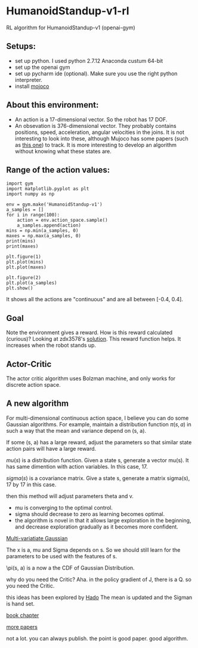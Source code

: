 # HumanoidStandup-v1-rl
RL algorithm for HumanoidStandup-v1 (openai-gym)

## Setups:

* set up python. I used python 2.7.12 Anaconda custum 64-bit
* set up the openai gym 
* set up pycharm ide (optional). Make sure you use the right python interpreter.
* install [mojoco](https://github.com/openai/mujoco-py)

## About this environment:

* An action is a 17-dimensional vector. So the robot has 17 DOF. 
* An obsevation is 376-dimensional vector. They probably contains positions, speed, acceleration, angular velocities in the joins. It is not interesting to look into these, although Mujoco has some papers (such as [this one](http://homes.cs.washington.edu/~todorov/papers/TassaIROS12.pdf)) to track. It is more interesting to develop an algorithm without knowing what these states are. 

## Range of the action values:

```
import gym
import matplotlib.pyplot as plt
import numpy as np

env = gym.make('HumanoidStandup-v1')
a_samples = []
for i in range(100):
    action = env.action_space.sample()
    a_samples.append(action)
mins = np.min(a_samples, 0)
maxes = np.max(a_samples, 0)
print(mins)
print(maxes)

plt.figure(1)
plt.plot(mins)
plt.plot(maxes)

plt.figure(2)
plt.plot(a_samples)
plt.show()
```
It shows all the actions are "continuous" and are all between [-0.4, 0.4].

## Goal

Note the environment gives a reward. How is this reward calculated (curious)?
Looking at zdx3578's [solution](https://gym.openai.com/evaluations/eval_w6uskkQOTxG3G0o3pT8q6w). This reward function helps. It increases when the robot stands up. 

## Actor-Critic
The actor critic algorithm uses Bolzman machine, and only works for discrete action space. 


## A new algorithm
For multi-dimensional continuous action space, I believe you can do some Gaussian algorithms. For example, maintain a distribution function $\pi(s, a)$ in such a way that the mean and variance depend on (s, a). 

If some (s, a) has a large reward, adjust the parameters so that similar state action pairs will have a large reward. 

$mu(s)$ is a distribution function. Given a state s, generate a vector mu(s). It has same dimention with action variables. In this case, 17.   

$sigma(s)$ is a covariance matrix. Give a state s, generate a matrix sigma(s), 17 by 17 in this case.   

then this method will adjust parameters theta and v. 

* mu is converging to the optimal control. 
* sigma should decrease to zero as learning becomes optimal. 
* the algorithm is novel in that it allows large exploration in the beginning, and decrease exploration gradually as it becomes more confident. 


[Multi-variatiate Gaussian](https://en.wikipedia.org/wiki/Multivariate_normal_distribution)

The x is a, mu and Sigma depends on s. So we should still learn for the parameters to be used with the features of s. 

\pi(s, a) is a now a the CDF of Gaussian Distribution. 

why do you need the Critic? Aha. in the policy gradient of J, there is a Q. so you need the Critic. 

this ideas has been explored by [Hado](http://citeseerx.ist.psu.edu/viewdoc/download?doi=10.1.1.75.7658&rep=rep1&type=pdf)
The mean is updated and the Sigman is hand set. 

[book chapter](http://oai.cwi.nl/oai/asset/19689/19689B.pdf)

[more papers](https://scholar.google.com/scholar?client=ubuntu&channel=fs&oe=utf-8&um=1&ie=UTF-8&lr&cites=6846849656859318086)

not a lot. you can always publish. the point is good paper. good algorithm. 


